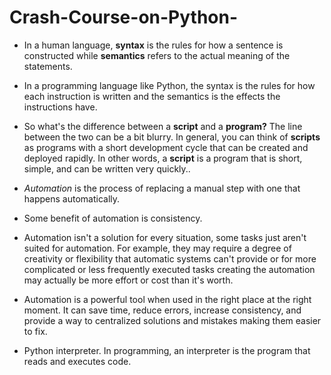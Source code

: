 # Crash-Course-on-Python-

-  In a human language, **syntax** is the rules for how a sentence is constructed while
**semantics** refers to the actual meaning of the statements. 
- In a programming language like Python, the syntax is the rules for how each instruction is written and the semantics is the effects the
instructions have. 
- So what's the difference between a **script** and a **program?** The line between the two can be a bit blurry. In general, you can think of **scripts** as programs with a short development cycle that can be created and deployed rapidly. In other words, a **script** is a program that is short, simple, and can be written very quickly.. 

- *Automation* is the process of replacing
a manual step with one that happens automatically. 
- Some benefit of automation is consistency. 
- Automation isn't a solution for every situation, some tasks just
aren't suited for automation. For example, they may require a degree of
creativity or flexibility that automatic systems can't provide or for more
complicated or less frequently executed tasks creating the automation may actually
be more effort or cost than it's worth. 

- Automation is a powerful tool when used
in the right place at the right moment. It can save time, reduce errors,
increase consistency, and provide a way to centralized solutions and
mistakes making them easier to fix. 

- Python interpreter. In programming, an interpreter is the program that reads
and executes code. 
